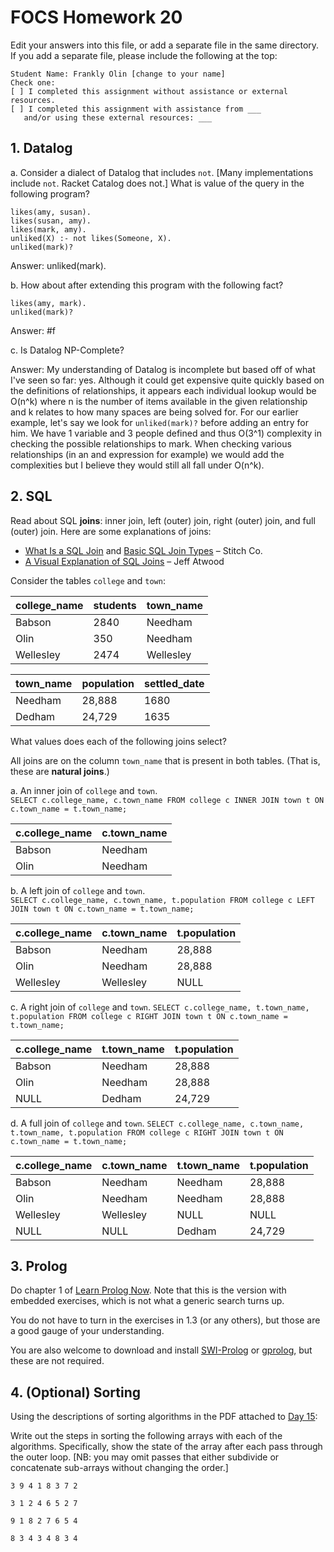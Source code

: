 # FOCS Homework 20

Edit your answers into this file, or add a separate file in the same directory. If you add a separate file, please include the following at the top:

```
Student Name: Frankly Olin [change to your name]
Check one:
[ ] I completed this assignment without assistance or external resources.
[ ] I completed this assignment with assistance from ___
   and/or using these external resources: ___
```

## 1. Datalog

a. Consider a dialect of Datalog that includes `not`. [Many implementations include `not`. Racket Catalog does not.] What is value of the query in the following program?

```
likes(amy, susan).
likes(susan, amy).
likes(mark, amy).
unliked(X) :- not likes(Someone, X).
unliked(mark)?
```

Answer: unliked(mark).

b. How about after extending this program with the following fact?

```
likes(amy, mark).
unliked(mark)?
```

Answer: #f

c. Is Datalog NP-Complete?

Answer: My understanding of Datalog is incomplete but based off of what I've seen so far: yes. Although it could get expensive quite quickly based on the definitions of relationships, it appears each individual lookup would be O(n^k) where n is the number of items available in the given relationship and k relates to how many spaces are being solved for. For our earlier example, let's say we look for `unliked(mark)?` before adding an entry for him. We have 1 variable and 3 people defined and thus O(3^1) complexity in checking the possible relationships to mark. When checking various relationships (in an and expression for example) we would add the complexities but I believe they would still all fall under O(n^k).


## 2. SQL

Read about SQL **joins**: inner join, left (outer) join, right (outer) join, and full (outer) join. Here are some explanations of joins:

* [What Is a SQL Join](http://www.sql-join.com) and [Basic SQL Join Types](http://www.sql-join.com/sql-join-types) – Stitch Co.
* [A Visual Explanation of SQL Joins](https://blog.codinghorror.com/a-visual-explanation-of-sql-joins/) – Jeff Atwood

Consider the tables `college` and `town`:

| college_name | students | town_name |
| ------------ | -------- | --------- |
| Babson       | 2840     | Needham   |
| Olin         | 350      | Needham   |
| Wellesley    | 2474     | Wellesley |

| town_name | population | settled_date |
| --------- | ---------- | ------------ |
| Needham   | 28,888     | 1680         |
| Dedham    | 24,729     | 1635         |

What values does each of the following joins select?

 All joins are on the column `town_name` that is present in both tables. (That is, these are **natural joins**.) 

a. An inner join of `college` and `town`.<br>
`SELECT c.college_name, c.town_name FROM college c INNER JOIN town t ON c.town_name = t.town_name;`

| c.college_name | c.town_name |
| --- | --- |
| Babson | Needham |
| Olin   | Needham |

b. A left join of `college` and `town`.<br>
`SELECT c.college_name, c.town_name, t.population FROM college c LEFT JOIN town t ON c.town_name = t.town_name;`

| c.college_name | c.town_name | t.population |
|---|---|---|
| Babson    | Needham   | 28,888 |
| Olin      | Needham   | 28,888 |
| Wellesley | Wellesley | NULL |

c. A right join of `college` and `town`.
`SELECT c.college_name, t.town_name, t.population FROM college c RIGHT JOIN town t ON c.town_name = t.town_name;`

| c.college_name | t.town_name | t.population |
|---|---|---|
| Babson    | Needham   | 28,888 |
| Olin      | Needham   | 28,888 |
| NULL      | Dedham    | 24,729 |

d. A full join of `college` and `town`.
`SELECT c.college_name, c.town_name, t.town_name, t.population FROM college c RIGHT JOIN town t ON c.town_name = t.town_name;`

| c.college_name | c.town_name | t.town_name | t.population |
|---|---|---|---|
| Babson    | Needham   | Needham | 28,888 |
| Olin      | Needham   | Needham | 28,888 |
| Wellesley | Wellesley | NULL    | NULL |
| NULL      | NULL      | Dedham  | 24,729 |


## 3. Prolog

Do chapter 1 of [Learn Prolog Now](http://lpn.swi-prolog.org/lpnpage.php?pageid=online). Note that this is the version with embedded exercises, which is not what a generic search turns up.

You do not have to turn in the exercises in 1.3 (or any others), but those are a good gauge of your understanding.

You are also welcome to download and install [SWI-Prolog](http://www.swi-prolog.org) or [gprolog](http://www.gprolog.org), but these are not required.

## 4. (Optional) Sorting

Using the descriptions of sorting algorithms in the PDF attached to [Day 15](https://sites.google.com/site/focs16fall/in-class-exercises/day-15-sorting-and-friends):

Write out the steps in sorting the following arrays with each of the algorithms.  Specifically, show the state of the array after each pass through the outer loop.  [NB:  you may omit passes that either subdivide or concatenate sub-arrays without changing the order.]

`3 9 4 1 8 3 7 2`


`3 1 2 4 6 5 2 7`


`9 1 8 2 7 6 5 4`


`8 3 4 3 4 8 3 4`

